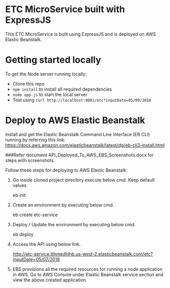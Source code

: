 # ETC MicroService built with ExpressJS

This ETC MicroService is built using ExpressJS and is deployed on AWS Elastic Beanstalk.

# Getting started locally

To get the Node server running locally:

- Clone this repo
- `npm install` to install all required dependencies
- `node app.js` to start the local server
- Test using `curl http://localhost:8081/etc?inputDate=05/09/2018`

# Deploy to AWS Elastic Beanstalk

Install and get the Elastic Beanstalk Command Line Interface (EB CLI) running by referring this link: https://docs.aws.amazon.com/elasticbeanstalk/latest/dg/eb-cli3-install.html
 
###Refer document API_Deployed_To_AWS_EBS_Screenshots.docx for steps with screenshots.

Follow these steps for deploying to AWS  Elastic Beanstalk:

1. Go inside cloned project directory execute below cmd. Keep default values.
	
	eb init

2. Create an environment by executing below cmd. 
	
	eb create etc-service
	
3. Deploy / Update the environment by executing below cmd. 
	
	eb deploy
 
4. Access the API using below link.
	
	http://etc-service.tthmedhjhb.us-west-2.elasticbeanstalk.com/etc?inputDate=05/07/2018
	
5. EBS provisions all the required resources for running a node application in AWS. Go to AWS Console under Elastic Beanstalk service section and view the above created application.
